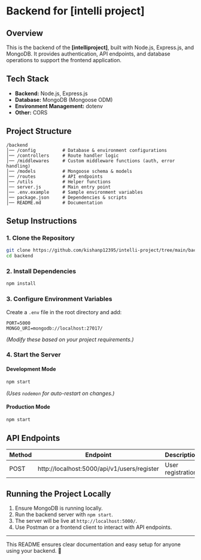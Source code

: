 # **Backend for [intelli project]**

## **Overview**
This is the backend of the **[intelliproject]**, built with Node.js, Express.js, and MongoDB. It provides authentication, API endpoints, and database operations to support the frontend application.

## **Tech Stack**
- **Backend:** Node.js, Express.js  
- **Database:** MongoDB (Mongoose ODM)   
- **Environment Management:** dotenv  
- **Other:**  CORS  

## **Project Structure**
```
/backend
│── /config          # Database & environment configurations
│── /controllers     # Route handler logic
│── /middlewares     # Custom middleware functions (auth, error handling)
│── /models          # Mongoose schema & models
│── /routes          # API endpoints
│── /utils           # Helper functions
│── server.js        # Main entry point
│── .env.example     # Sample environment variables
│── package.json     # Dependencies & scripts
│── README.md        # Documentation
```

## **Setup Instructions**

### **1. Clone the Repository**
```sh
git clone https://github.com/kishanp12395/intelli-project/tree/main/backend
cd backend
```

### **2. Install Dependencies**
```sh
npm install
```

### **3. Configure Environment Variables**
Create a `.env` file in the root directory and add:
```env
PORT=5000
MONGO_URI=mongodb://localhost:27017/

```
*(Modify these based on your project requirements.)*

### **4. Start the Server**
#### **Development Mode**
```sh
npm start
```
*(Uses `nodemon` for auto-restart on changes.)*

#### **Production Mode**
```sh
npm start
```

## **API Endpoints**
| Method | Endpoint                                    | Description            |
|--------|---------------------------------------------|------------------------|
| POST   | http://localhost:5000/api/v1/users/register | User registration      |



## **Running the Project Locally**
1. Ensure MongoDB is running locally.  
2. Run the backend server with `npm start`.  
3. The server will be live at `http://localhost:5000/`.  
4. Use Postman or a frontend client to interact with API endpoints.  

 

---

This README ensures clear documentation and easy setup for anyone using your backend. 🚀
